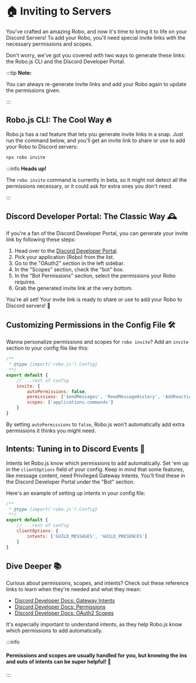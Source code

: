 # 🏠 Inviting to Servers

You've crafted an amazing Robo, and now it's time to bring it to life on your Discord Servers! To add your Robo, you'll need special invite links with the necessary permissions and scopes.

Don't worry, we've got you covered with two ways to generate these links: the Robo.js CLI and the Discord Developer Portal.

:::tip **Note:**

You can always re-generate invite links and add your Robo again to update the permissions given.

:::

## Robo.js CLI: The Cool Way 🔥

Robo.js has a rad feature that lets you generate invite links in a snap. Just run the command below, and you'll get an invite link to share or use to add your Robo to Discord servers:

```bash
npx robo invite
```

:::info **Heads up!**

The `robo invite` command is currently in beta, so it might not detect all the permissions necessary, or it could ask for extra ones you don't need.

:::

## Discord Developer Portal: The Classic Way 🕰️

If you're a fan of the Discord Developer Portal, you can generate your invite link by following these steps:

1. Head over to the [Discord Developer Portal](https://discord.com/developers/applications).
2. Pick your application (Robo) from the list.
3. Go to the "OAuth2" section in the left sidebar.
4. In the "Scopes" section, check the "bot" box.
5. In the "Bot Permissions" section, select the permissions your Robo requires.
6. Grab the generated invite link at the very bottom.

You're all set! Your invite link is ready to share or use to add your Robo to Discord servers! 🌟

## Customizing Permissions in the Config File 🛠️

Wanna personalize permissions and scopes for `robo invite`? Add an `invite` section to your config file like this:

```javascript showLineNumbers {6-10} title="config/robo.mjs"
/**
 * @type {import('robo.js').Config}
 **/
export default {
	// ...rest of config
	invite: {
		autoPermissions: false,
		permissions: ['SendMessages', 'ReadMessageHistory', 'AddReactions'],
		scopes: ['applications.commands']
	}
}
```

By setting `autoPermissions` to `false`, Robo.js won't automatically add extra permissions it thinks you might need.

## Intents: Tuning in to Discord Events 📡

Intents let Robo.js know which permissions to add automatically. Set 'em up in the `clientOptions` field of your config. Keep in mind that some features, like message content, need Privileged Gateway Intents. You'll find these in the Discord Developer Portal under the "Bot" section.

Here's an example of setting up intents in your config file:

```javascript showLineNumbers title="config/robo.mjs"
/**
 * @type {import('robo.js').Config}
 **/
export default {
	// ...rest of config
	clientOptions: {
		intents: ['GUILD_MESSAGES', 'GUILD_PRESENCES']
	}
}
```

## Dive Deeper 📚

Curious about permissions, scopes, and intents? Check out these reference links to learn when they're needed and what they mean:

- [Discord Developer Docs: Gateway Intents](https://discord.com/developers/docs/topics/gateway#gateway-intents)
- [Discord Developer Docs: Permissions](https://discord.com/developers/docs/topics/permissions)
- [Discord Developer Docs: OAuth2 Scopes](https://discord.com/developers/docs/topics/oauth2#shared-resources-oauth2-scopes)

It's especially important to understand intents, as they help Robo.js know which permissions to add automatically.

:::info

#### Permissions and scopes are usually handled for you, but knowing the ins and outs of intents can be super helpful! 🧠

:::
